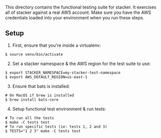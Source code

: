 This directory contains the functional testing suite for stacker. It exercises all of stacker against a real AWS account. Make sure you have the AWS credentials loaded into your environment when you run these steps.

## Setup

1. First, ensure that you're inside a virtualenv:

  ```console
  $ source venv/bin/activate
  ```

2. Set a stacker namespace & the AWS region for the test suite to use:

  ```console
  $ export STACKER_NAMESPACE=my-stacker-test-namespace
  $ export AWS_DEFAULT_REGION=us-east-1
  ```

3. Ensure that bats is installed:

  ```console
  # On MacOS if brew is installed
  $ brew install bats-core
  ```

4. Setup functional test environment & run tests:

  ```console
  # To run all the tests
  $ make -C tests test
  # To run specific tests (ie: tests 1, 2 and 3)
  $ TESTS="1 2 3" make -C tests test
  ```
